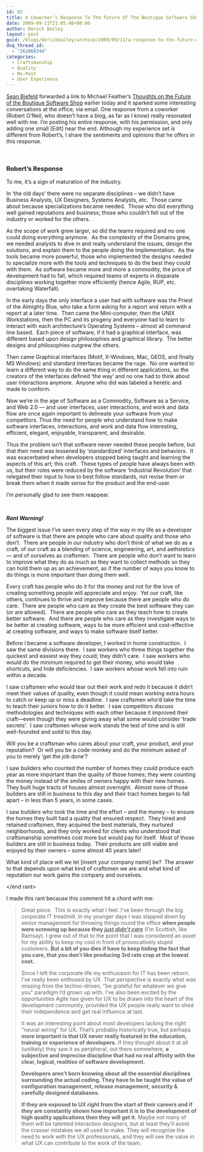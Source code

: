 ```yaml
---
id: 82
title: A Coworker’s Response To The Future Of The Boutique Software Shop
date: 2009-09-11T21:05:48+00:00
author: Derick Bailey
layout: post
guid: /blogs/derickbailey/archive/2009/09/11/a-response-to-the-future-of-the-boutique-software-shop.aspx
dsq_thread_id:
  - "262068344"
categories:
  - Craftsmanship
  - Quality
  - Re-Post
  - User Experience
---
```

[Sean Biefeld](http://seanbiefeld.lostechies.com) forwarded a link to Michael Feather’s [Thoughts on the Future of the Boutique Software Shop](http://michaelfeathers.typepad.com/michael_feathers_blog/2009/09/thoughts-on-the-future-of-the-boutique-software-shop.html) earlier today and it sparked some interesting conversations at the office, via email. One response from a coworker (Robert O’Neil, who doesn’t have a blog, as far as I know) really resonated well with me. I’m posting his entire response, with his permission, and only adding one small [Edit] near the end. Although my experience set is different from Robert’s, I share the sentiments and opinions that he offers in this response.

&#160;

### Robert’s Response

To me, it’s a sign of maturation of the industry.

In ‘the old days’ there were no separate disciplines &#8211; we didn’t have Business Analysts, UX Designers, Systems Analysts, etc.&#160; Those came about because specializations became needed.&#160; Those who did everything well gained reputations and business; those who couldn’t fell out of the industry or worked for the others.

As the scope of work grew larger, so did the teams required and no one could doing everything anymore.&#160; As the complexity of the Domains grew, we needed analysts to dive in and really understand the issues, design the solutions, and explain them to the people doing the implementation.&#160; As the tools became more powerful, those who implemented the designs needed to specialize more with the tools and techniques to do the best they could with them.&#160; As software became more and more a commodity, the price of development had to fall, which required teams of experts in disparate disciplines working together more efficiently (hence Agile, RUP, etc. overtaking Waterfall).

In the early days the only interface a user had with software was the Priest of the Almighty Blue, who take a form asking for a report and return with a report at a later time.&#160; Then came the Mini-computer, then the UNIX Workstations, then the PC and its progeny and everyone had to learn to interact with each architecture’s Operating Systems – almost all command line based.&#160; Each piece of software, if it had a graphical interface, was different based upon design philosophies and graphical library.&#160; The better designs and philosophies outgrew the others.

Then came Graphical interfaces (Motif, X-Windows, Mac, GEOS, and finally MS Windows) and standard interfaces became the rage.&#160; No one wanted to learn a different way to do the same thing in different applications, so the creators of the interfaces defined ‘the way’ and no one had to think about user Interactions anymore.&#160; Anyone who did was labeled a heretic and made to conform.

Now we’re in the age of Software as a Commodity, Software as a Service, and Web 2.0 &#8212; and user interfaces, user interactions, and work and data flow are once again important to delineate your software from your competitors. Thus the need for people who understand how to make software interfaces, interactions, and work and data flow interesting, efficient, elegant, enjoyable, transparent, and desirable. 

Thus the problem isn’t that software never needed these people before, but that their need was lessened by ‘standardized’ interfaces and behaviors.&#160; It was exacerbated when developers stopped being taught and learning the aspects of this art; this craft.&#160; These types of people have always been with us, but their roles were reduced by the software ‘Industrial Revolution’ that relegated their input to how to best follow standards, not revise them or break them when it made sense for the product and the end-user.

I’m personally glad to see them reappear.

&#160;

**_Rant Warning!_**

The biggest issue I’ve seen every step of the way in my life as a developer of software is that there are people who care about quality and those who don’t.&#160; There are people in our industry who don’t think of what we do as a craft, of our craft as a blending of science, engineering, art, and aethstetics &#8212; and of ourselves as craftsmen.&#160; There are people who don’t want to learn to improve what they do as much as they want to collect methods so they can hold them up as an achievement, as if the number of ways you know to do things is more important than doing them well.

Every craft has people who do it for the money and not for the love of creating something people will appreciate and enjoy.&#160; Yet our craft, like others, continues to thrive and improve because there are people who do care.&#160; There are people who care as they create the best software they can (or are allowed).&#160; There are people who care as they teach how to create better software.&#160; And there are people who care as they investigate ways to be better at creating software, ways to be more efficient and cost-effective at creating software, and ways to make software itself better.

Before I became a software developer, I worked in home construction.&#160; I saw the same divisions there.&#160; I saw workers who threw things together the quickest and easiest way they could; they didn’t care.&#160; I saw workers who would do the minimum required to get their money, who would take shortcuts, and hide deficiencies.&#160; I saw workers whose work fell into ruin within a decade.

I saw craftsmen who would tear out their work and redo it because it didn’t meet their values of quality, even though it could mean working extra hours to catch or keep up or miss a deadline.&#160; I saw craftsmen who’d take the time to teach their juniors how to do it better.&#160; I saw competitors discuss methodologies and techniques with each other because it improved their craft—even though they were giving away what some would consider ‘trade secrets’.&#160; I saw craftsmen whose work stands the test of time and is still well-founded and solid to this day.

Will you be a craftsman who cares about your craft, your product, and your reputation?&#160; Or will you be a code monkey and do the minimum asked of you to merely ‘get the job done’?

I saw builders who counted the number of homes they could produce each year as more important than the quality of those homes; they were counting the money instead of the smiles of owners happy with their new homes.&#160; They built huge tracts of houses almost overnight.&#160; Almost none of those builders are still in business to this day and their tract homes began to fall apart – in less than 5 years, in some cases.

I saw builders who took the time and the effort – and the money – to ensure the homes they built had a quality that ensured respect.&#160; They hired and retained craftsmen, they acquired the best materials, they nurtured neighborhoods, and they only worked for clients who understood that craftsmanship sometimes cost more but would pay for itself.&#160; Most of those builders are still in business today.&#160; Their products are still viable and enjoyed by their owners – some almost 40 years later!

What kind of place will we let [insert your company name] be?&#160; The answer to that depends upon what kind of craftsmen we are and what kind of reputation our work gains the company and ourselves.

</end rant>

I made this rant because this comment hit a chord with me:

> Great piece.&#160; This is exactly what I feel. I&#8217;ve been through the big corporate IT treadmill. In my younger days I was slapped down by senior management for throwing things round the office **when people were screwing up because they _<u>just didn&#8217;t care</u>_** (I&#8217;m Scottish, like Ramsay). I grew out of that to the point that I was considered an asset for my ability to keep my cool in front of provocatively stupid customers. **But a bit of you dies if have to keep hiding the fact that you care, that you don&#8217;t like producing 3rd rate crap at the lowest cost.**
> 
> Since I left the corporate life my enthusiasm for IT has been reborn. I&#8217;ve really been enthused by UX. That perspective is exactly what was missing from the techno-driven, "be grateful for whatever we give you" paradigm I&#8217;d grown up with. I&#8217;ve also been excited by the opportunities Agile has given for UX to be drawn into the heart of the development community, provided the UX people really want to shed their independence and get real influence at last.
> 
> It was an interesting point about most developers lacking the right "neural wiring" for UX. That&#8217;s probably historically true, but perhaps **more important is that UX never really featured in the education, training or experience of developers.** If they thought about it at all (unlikely) they saw it as peripheral, out there somewhere, **a subjective and imprecise discipline that had no real affinity with the clear, logical, realities of software development.**
> 
> **Developers aren&#8217;t born knowing about all the essential disciplines surrounding the actual coding. They have to be taught the value of configuration management, release management, security & carefully designed databases.**
> 
> **If they are exposed to UX right from the start of their careers and if they are constantly shown how important it is to the development of high quality applications then they will get it.** Maybe not many of them will be talented interaction designers, but at least they&#8217;ll avoid the crasser mistakes we all used to make. They will recognize the need to work with the UX professionals, and they will see the value in what UX can contribute to the work of the team.